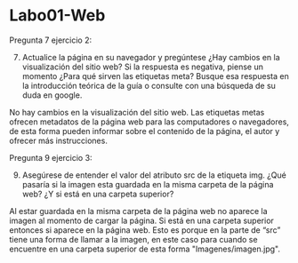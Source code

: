 # Labo01-Web

Pregunta 7 ejercicio 2:

7. Actualice la página en su navegador y pregúntese ¿Hay cambios en la visualización del sitio web? Si la respuesta es negativa, piense un momento ¿Para qué sirven las etiquetas meta? Busque esa respuesta en la introducción teórica de la guía o consulte con una búsqueda de su duda en google.

No hay cambios en la visualización del sitio web. Las etiquetas metas ofrecen metadatos de la página web para las computadores o navegadores, de esta forma pueden informar sobre el contenido de la página, el autor y ofrecer más instrucciones. 

Pregunta 9 ejercicio 3: 

9. Asegúrese de entender el valor del atributo src de la etiqueta img. ¿Qué pasaría si la imagen esta guardada en la misma carpeta de la página web? ¿Y si está en una carpeta superior?
   
Al estar guardada en la misma carpeta de la página web no aparece la imagen al momento de cargar la página. Si está en una carpeta superior entonces si aparece en la página web. Esto es porque en la parte de “src” tiene una forma de llamar a la imagen, en este caso para cuando se encuentre en una carpeta superior de esta forma "Imagenes/imagen.jpg".

